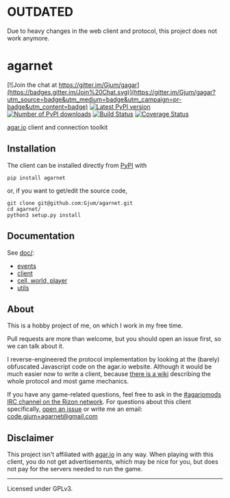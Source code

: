 # OUTDATED

Due to heavy changes in the web client and protocol, this project does not work anymore.

agarnet
=======
[![Join the chat at https://gitter.im/Gjum/gagar](https://badges.gitter.im/Join%20Chat.svg)](https://gitter.im/Gjum/gagar?utm_source=badge&utm_medium=badge&utm_campaign=pr-badge&utm_content=badge)
[![Latest PyPI version](https://img.shields.io/pypi/v/agarnet.svg?style=flat)](https://pypi.python.org/pypi/agarnet/)
[![Number of PyPI downloads](https://img.shields.io/pypi/dm/agarnet.svg?style=flat)](https://pypi.python.org/pypi/agarnet/)
[![Build Status](https://travis-ci.org/Gjum/agarnet.svg)](https://travis-ci.org/Gjum/agarnet)
[![Coverage Status](https://coveralls.io/repos/Gjum/agarnet/badge.svg?branch=master&service=github)](https://coveralls.io/github/Gjum/agarnet?branch=master)

[agar.io](http://agar.io/) client and connection toolkit

Installation
------------
The client can be installed directly from [PyPI](https://pypi.python.org/pypi?name=agarnet&:action=display) with

    pip install agarnet

or, if you want to get/edit the source code,

    git clone git@github.com:Gjum/agarnet.git
    cd agarnet/
    python3 setup.py install

Documentation
-------------
See [doc/](https://github.com/Gjum/agarnet/blob/master/doc/):
- [events](https://github.com/Gjum/agarnet/blob/master/doc/client.md#events)
- [client](https://github.com/Gjum/agarnet/blob/master/doc/client.md#client)
- [cell, world, player](https://github.com/Gjum/agarnet/blob/master/doc/world.md#agarnetworld)
- [utils](https://github.com/Gjum/agarnet/blob/master/doc/utils.md#agarnetutils)

About
-----
This is a hobby project of me, on which I work in my free time.

Pull requests are more than welcome, but you should open an issue first, so we can talk about it.

I reverse-engineered the protocol implementation by looking at the (barely) obfuscated Javascript code on the agar.io website.
Although it would be much easier now to write a client, because [there is a wiki](http://agar.gcommer.com/) describing the whole protocol and most game mechanics.

If you have any game-related questions, feel free to ask in the [#agariomods IRC channel on the Rizon network](http://irc.lc/rizon/agariomods/CodeBlob@@@).
For questions about this client specifically, [open an issue](https://github.com/Gjum/agarnet/issues/new) or write me an email: [code.gjum+agarnet@gmail.com](mailto:code.gjum+agarnet@gmail.com)

Disclaimer
----------
This project isn't affiliated with [agar.io](http://agar.io/) in any way. When playing with this client, you do not get advertisements, which may be nice for you, but does not pay for the servers needed to run the game.

---

Licensed under GPLv3.
